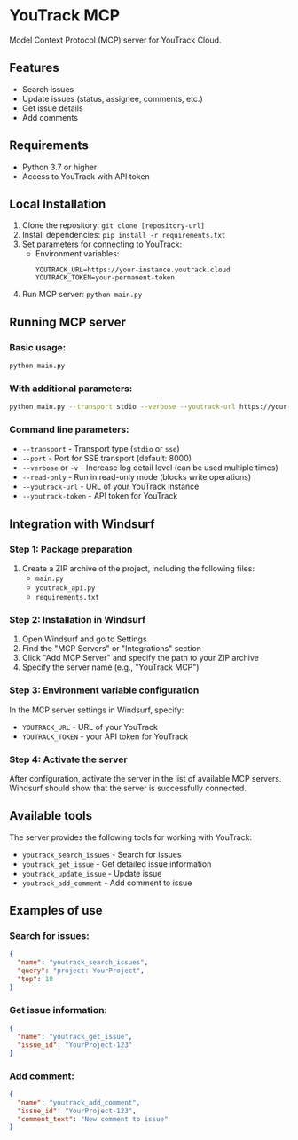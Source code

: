 # YouTrack MCP

Model Context Protocol (MCP) server for YouTrack Cloud.

## Features

- Search issues
- Update issues (status, assignee, comments, etc.)
- Get issue details
- Add comments

## Requirements

- Python 3.7 or higher
- Access to YouTrack with API token

## Local Installation

1. Clone the repository: `git clone [repository-url]`
2. Install dependencies: `pip install -r requirements.txt`
3. Set parameters for connecting to YouTrack:
   - Environment variables:
     ```
     YOUTRACK_URL=https://your-instance.youtrack.cloud
     YOUTRACK_TOKEN=your-permanent-token
     ```
4. Run MCP server: `python main.py`

## Running MCP server

### Basic usage:

```bash
python main.py
```

### With additional parameters:

```bash
python main.py --transport stdio --verbose --youtrack-url https://your-instance.youtrack.cloud --youtrack-token your-token
```

### Command line parameters:

- `--transport` - Transport type (`stdio` or `sse`)
- `--port` - Port for SSE transport (default: 8000)
- `--verbose` or `-v` - Increase log detail level (can be used multiple times)
- `--read-only` - Run in read-only mode (blocks write operations)
- `--youtrack-url` - URL of your YouTrack instance
- `--youtrack-token` - API token for YouTrack

## Integration with Windsurf

### Step 1: Package preparation

1. Create a ZIP archive of the project, including the following files:
   - `main.py`
   - `youtrack_api.py`
   - `requirements.txt`

### Step 2: Installation in Windsurf

1. Open Windsurf and go to Settings
2. Find the "MCP Servers" or "Integrations" section
3. Click "Add MCP Server" and specify the path to your ZIP archive
4. Specify the server name (e.g., "YouTrack MCP")

### Step 3: Environment variable configuration

In the MCP server settings in Windsurf, specify:
- `YOUTRACK_URL` - URL of your YouTrack
- `YOUTRACK_TOKEN` - your API token for YouTrack

### Step 4: Activate the server

After configuration, activate the server in the list of available MCP servers. Windsurf should show that the server is successfully connected.

## Available tools

The server provides the following tools for working with YouTrack:

- `youtrack_search_issues` - Search for issues
- `youtrack_get_issue` - Get detailed issue information
- `youtrack_update_issue` - Update issue
- `youtrack_add_comment` - Add comment to issue

## Examples of use

### Search for issues:

```json
{
  "name": "youtrack_search_issues",
  "query": "project: YourProject",
  "top": 10
}
```

### Get issue information:

```json
{
  "name": "youtrack_get_issue",
  "issue_id": "YourProject-123"
}
```

### Add comment:

```json
{
  "name": "youtrack_add_comment",
  "issue_id": "YourProject-123",
  "comment_text": "New comment to issue"
}
